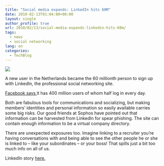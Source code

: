 ```yaml
---
title: "Social media expands: LinkedIn hits 60M"
date: 2010-02-13T01:04:00+00:00
layout: single
author_profile: true
url: 2010/02/13/social-media-expands-linkedin-hits-60m/
tags:
  - news
  - social networking
lang: en
categories: 
  - TechBlog
---
```

[![](http://4.bp.blogspot.com/_vaUVXcmC3OI/S3XzVX0f6dI/AAAAAAAAA8I/BAkXF0lHcrQ/s640/linkedIn_2060_20m.png)](http://4.bp.blogspot.com/_vaUVXcmC3OI/S3XzVX0f6dI/AAAAAAAAA8I/BAkXF0lHcrQ/s1600-h/linkedIn_2060_20m.png)

A new user in the Netherlands became the 60 millionth person to sign up with LinkedIn, the professional social networking site.

[Facebook says ](http://www.facebook.com/press/info.php?statistics)it has 400 million users of whom half log in every day.

Both are fabulous tools for communications and socializing, but making members’ identities and personal information so easily available carries some big risks. Our good friends at Sophos have pointed out that information can be harvested from LinkedIn for spear phishing. The site can contain enough information to be a virtual company directory.

There are unexpected exposures too. Imagine linking to a recruiter you’re having conversations with and being able to see the other people he or she is linked to – like your subordinates – or your boss! That spills just a bit too much info on all of us.

LinkedIn story [here.](http://www.v3.co.uk/v3/news/2257829/linkedin-hits-million-global)
